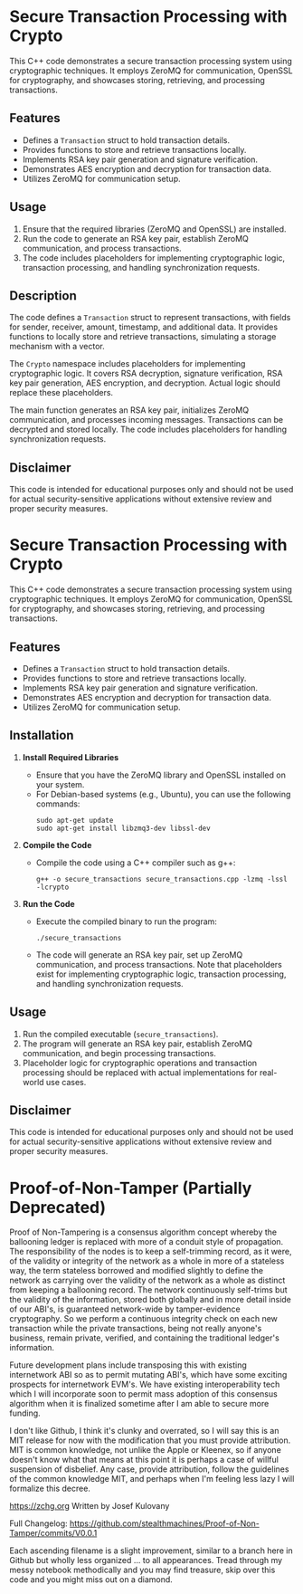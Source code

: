 # Secure Transaction Processing with Crypto
This C++ code demonstrates a secure transaction processing system using cryptographic techniques. It employs ZeroMQ for communication, OpenSSL for cryptography, and showcases storing, retrieving, and processing transactions.

## Features
- Defines a `Transaction` struct to hold transaction details.
- Provides functions to store and retrieve transactions locally.
- Implements RSA key pair generation and signature verification.
- Demonstrates AES encryption and decryption for transaction data.
- Utilizes ZeroMQ for communication setup.

## Usage
1. Ensure that the required libraries (ZeroMQ and OpenSSL) are installed.
2. Run the code to generate an RSA key pair, establish ZeroMQ communication, and process transactions.
3. The code includes placeholders for implementing cryptographic logic, transaction processing, and handling synchronization requests.

## Description
The code defines a `Transaction` struct to represent transactions, with fields for sender, receiver, amount, timestamp, and additional data. It provides functions to locally store and retrieve transactions, simulating a storage mechanism with a vector.

The `Crypto` namespace includes placeholders for implementing cryptographic logic. It covers RSA decryption, signature verification, RSA key pair generation, AES encryption, and decryption. Actual logic should replace these placeholders.

The main function generates an RSA key pair, initializes ZeroMQ communication, and processes incoming messages. Transactions can be decrypted and stored locally. The code includes placeholders for handling synchronization requests.

## Disclaimer
This code is intended for educational purposes only and should not be used for actual security-sensitive applications without extensive review and proper security measures.

# Secure Transaction Processing with Crypto
This C++ code demonstrates a secure transaction processing system using cryptographic techniques. It employs ZeroMQ for communication, OpenSSL for cryptography, and showcases storing, retrieving, and processing transactions.

## Features
- Defines a `Transaction` struct to hold transaction details.
- Provides functions to store and retrieve transactions locally.
- Implements RSA key pair generation and signature verification.
- Demonstrates AES encryption and decryption for transaction data.
- Utilizes ZeroMQ for communication setup.

## Installation
1. **Install Required Libraries**
    - Ensure that you have the ZeroMQ library and OpenSSL installed on your system.
    - For Debian-based systems (e.g., Ubuntu), you can use the following commands:
      ```shell
      sudo apt-get update
      sudo apt-get install libzmq3-dev libssl-dev
      ```

2. **Compile the Code**
    - Compile the code using a C++ compiler such as g++:
      ```shell
      g++ -o secure_transactions secure_transactions.cpp -lzmq -lssl -lcrypto
      ```

3. **Run the Code**
    - Execute the compiled binary to run the program:
      ```shell
      ./secure_transactions
      ```
    - The code will generate an RSA key pair, set up ZeroMQ communication, and process transactions. Note that placeholders exist for implementing cryptographic logic, transaction processing, and handling synchronization requests.

## Usage
1. Run the compiled executable (`secure_transactions`).
2. The program will generate an RSA key pair, establish ZeroMQ communication, and begin processing transactions.
3. Placeholder logic for cryptographic operations and transaction processing should be replaced with actual implementations for real-world use cases.

## Disclaimer
This code is intended for educational purposes only and should not be used for actual security-sensitive applications without extensive review and proper security measures.













# Proof-of-Non-Tamper (Partially Deprecated)

Proof of Non-Tampering is a consensus algorithm concept whereby the ballooning ledger is replaced with more of a conduit style of propagation. The responsibility of the nodes is to keep a self-trimming record, as it were, of the validity or integrity of the network as a whole in more of a stateless way, the term stateless borrowed and modified slightly to define the network as carrying over the validity of the network as a whole as distinct from keeping a ballooning record. The network continuously self-trims but the validity of the information, stored both globally and in more detail inside of our ABI's, is guaranteed network-wide by tamper-evidence cryptography. So we perform a continuous integrity check on each new transaction while the private transactions, being not really anyone's business, remain private, verified, and containing the traditional ledger's information.

Future development plans include transposing this with existing internetwork ABI so as to permit mutating ABI's, which have some exciting prospects for internetwork EVM's. We have existing interoperability tech which I will incorporate soon to permit mass adoption of this consensus algorithm when it is finalized sometime after I am able to secure more funding.

I don't like Github, I think it's clunky and overrated, so I will say this is an MIT release for now with the modification that you must provide attribution. MIT is common knowledge, not unlike the Apple or Kleenex, so if anyone doesn't know what that means at this point it is perhaps a case of willful suspension of disbelief. Any case, provide attribution, follow the guidelines of the common knowledge MIT, and perhaps when I'm feeling less lazy I will formalize this decree.

https://zchg.org
Written by Josef Kulovany

Full Changelog: https://github.com/stealthmachines/Proof-of-Non-Tamper/commits/V0.0.1

Each ascending filename is a slight improvement, similar to a branch here in Github but wholly less organized ... to all appearances.  Tread through my messy notebook methodically and you may find treasure, skip over this code and you might miss out on a diamond.
